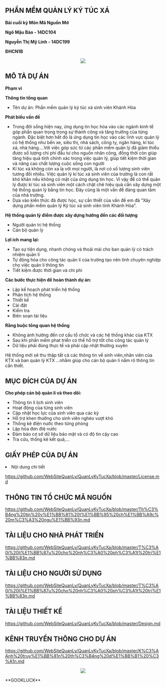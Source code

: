 ﻿## PHẦN MỀM QUẢN LÝ KÝ TÚC XÁ
**Bài cuối kỳ Môn Mã Nguồn Mở**

**Ngô Mậu Bảo - 14DC104**

**Nguyễn Thị Mỹ Linh - 14DC199**

**ĐHCN1B**

<p align="center"><img src="https://encrypted-tbn0.gstatic.com/images?q=tbn:ANd9GcT6GBJ3HZ2QOPov7y4VWYikZfERbhGK5KTr7Xs0Qud_4oKh00B61g"></p>

## MÔ TẢ DỰ ÁN

**Phạm vi**

**Thông tin tổng quan**

<ul>
  <li>Tên dự án: Phần mềm quản lý ký túc xá sinh viên Khánh Hòa</li>
</ul>

**Phát biểu vấn đề**

<ul>
  <li>Trong đời sống hiện nay, ứng dụng tin học hóa vào các ngành kinh tế góp
	phần quan trọng trong sự thành công và tăng trưởng của từng ngành. Đặc biệt hơn 
	hết đó là ứng dụng tin học vào các lĩnh vực quản lý có hệ thống như bến xe, siêu 
	thị, nhà sách, công ty, ngân hàng, kí túc xá, nhà hàng….Với việc góp sức từ các 
	phần mềm quản lý đã giảm thiểu được số lượng chi phí đầu tư cho nguồn nhân 
	công, đồng thời còn giúp tăng hiệu quả tính chính xác trong việc quản lý, giúp tiết 
	kiệm thời gian và nâng cao chất lượng cuộc sống con người</li>
  <li>Kí túc xá không còn xa lạ với mọi người, là nơi có số lượng sinh viên tương
	đối nhiều. Việc quản lý kí túc xá sinh viên của trường là con rất khó khăn nếu
	không có mặt của ứng dụng tin học. Vì vậy để có thể quản lý được kí túc xá sinh 
	viên một cách chặt chẽ hiệu quả cần xây dựng một hệ thống quản lý bằng tin học.
	Đây cũng là một vấn đề đáng quan tâm của nhà trường. </li>
  <li>Dựa vào kiến thức đã được học, sự cần thiết của vấn đề em đã “Xây dựng 
	phần mềm quản lý Ký túc xá sinh viên tỉnh Khánh Hòa”. </li>

</ul>

**Hệ thống quản lý điểm được xây dựng hướng đến các đối tượng**
<ul>
  <li>Người quản trị hệ thống</li>
  <li>Cán bộ quản lý</li>
</ul>

**Lợi ích mang lại:**

<ul>
  <li>Tạo sự tiện dụng, nhanh chóng và thoải mái cho ban quản lý có trách nhiệm quản lí</li>
  <li>Tự động hóa cho công tác quản lí của trường tạo nên tính chuyên nghiệp cho việc quản lí thông tin</li>
  <li>Tiết kiệm được thời gian và chi phí</li>

</ul>

**Các bước thực hiện để hoàn thành dự án:**
<ul>
  <li>Lập kế hoạch phát triển hệ thống</li>
  <li>Phân tích hệ thống</li>
  <li>Thiết kế</li>
  <li>Cài đặt</li>
  <li>Kiểm tra</li>
  <li>Biên soạn tài liệu</li>

</ul>

**Rằng buộc tổng quan hệ thống**
<ul>
  <li>Không ảnh hưởng đến cơ cấu tổ chức và các hệ thống khác của KTX</li>
  <li>Sau khi phần mềm phat triển có thể hỗ trợ tốt cho công tác quản lý</li>
  <li>Dữ liệu phải đúng thực tế và phải cập nhật thường xuyên</li>
</ul>
		
Hệ thống mới sẽ thu thập tất cả các thông tin về sinh viên,nhân viên của KTX và ban quản lý KTX …nhằm 
giúp cho cán bộ quản lí nắm rõ thông tin cần thiết.


## MỤC ĐÍCH CỦA DỰ ÁN  

**Cho phép cán bộ quản lí và theo dõi:**
<ul>
  <li>Thông tin lí lịch sinh viên</li>
  <li>Hoạt động của từng sinh viên</li>
  <li>Cập nhật học lực của sinh viên qua các kỳ</li>
  <li>Hỗ trợ khen thưởng cho sinh viên nghèo vượt khó</li>
  <li>Thống kê điện nước theo từng phòng</li>
  <li>Lập hóa đơn điệ nước</li>
  <li>Đảm bảo cơ sở dữ liệu bảo mật và có độ tin cậy cao</li>
  <li>Tra cứu, thống kê kết quả,...</li>
</ul>

## GIẤY PHÉP CỦA DỰ ÁN

<li>Nội dung chi tiết</li>

<a>https://github.com/WebSiteQuanLy/QuanLyKyTucXa/blob/master/License.md</a>

## THÔNG TIN TỔ CHỨC MÃ NGUỒN 

<a>https://github.com/WebSiteQuanLy/QuanLyKyTucXa/blob/master/Th%C3%B4ng%20tin%20v%E1%BB%81%20t%E1%BB%95%20ch%E1%BB%A9c%20m%C3%A3%20ngu%E1%BB%93n.md</a>

## TÀI LIỆU CHO NHÀ PHÁT TRIỂN

<a>https://github.com/WebSiteQuanLy/QuanLyKyTucXa/blob/master/T%C3%A0i%20li%E1%BB%87u%20cho%20nh%C3%A0%20ph%C3%A1t%20tri%E1%BB%83n.md</a>

## TÀI LIỆU CHO NGƯỜI SỬ DỤNG

<a>https://github.com/WebSiteQuanLy/QuanLyKyTucXa/blob/master/T%C3%A0i%20li%E1%BB%87u%20cho%20nh%C3%A0%20ph%C3%A1t%20tri%E1%BB%83n.md</a>

## TÀI LIỆU THIẾT KẾ

<a>https://github.com/WebSiteQuanLy/QuanLyKyTucXa/blob/master/Design.md</a>

## KÊNH TRUYỀN THÔNG CHO DỰ ÁN 

<a>https://github.com/WebSiteQuanLy/QuanLyKyTucXa/blob/master/K%C3%AAnh%20truy%E1%BB%81n%20th%C3%B4ng%20d%E1%BB%B1%20%C3%A1n.md</a>

<p align="center"><img src="http://file.hstatic.net/1000192210/product/upload_076262f72c1e4dd1a104b92aff2e5d01.jpg"></p>  
 **GOOKLUCK**